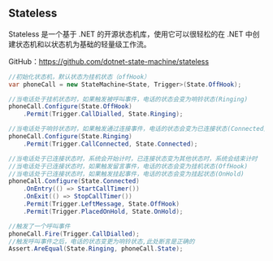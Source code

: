 ## Stateless

Stateless 是一个基于 .NET 的开源状态机库，使用它可以很轻松的在 .NET 中创建状态机和以状态机为基础的轻量级工作流。

GitHub：https://github.com/dotnet-state-machine/stateless

```c#
//初始化状态机，默认状态为挂机状态（offHook）
var phoneCall = new StateMachine<State, Trigger>(State.OffHook);

//当电话处于挂机状态时，如果触发被呼叫事件，电话的状态会变为响铃状态(Ringing)
phoneCall.Configure(State.OffHook)
    .Permit(Trigger.CallDialled, State.Ringing);

//当电话处于响铃状态时，如果触发通过连接事件，电话的状态会变为已连接状态(Connected)
phoneCall.Configure(State.Ringing)
    .Permit(Trigger.CallConnected, State.Connected);

//当电话处于已连接状态时，系统会开始计时，已连接状态变为其他状态时，系统会结束计时
//当电话处于已连接状态时，如果触发留言事件，电话的状态会变为挂机状态(OffHook)
//当电话处于已连接状态时，如果触发挂起事件，电话的状态会变为挂起状态(OnHold)
phoneCall.Configure(State.Connected)
    .OnEntry(() => StartCallTimer())
    .OnExit(() => StopCallTimer())
    .Permit(Trigger.LeftMessage, State.OffHook)
    .Permit(Trigger.PlacedOnHold, State.OnHold);

//触发了一个呼叫事件
phoneCall.Fire(Trigger.CallDialled);
//触发呼叫事件之后，电话的状态变更为响铃状态,此处断言是正确的
Assert.AreEqual(State.Ringing, phoneCall.State);
```

